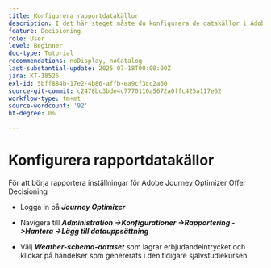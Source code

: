 ```yaml
---
title: Konfigurera rapportdatakällor
description: I det här steget måste du konfigurera de datakällor i Adobe Experience Platform som behövs för att kunna rapportera hur erbjudandet ser ut och klicka på interaktionen. Den datauppsättning som används för att hämta dessa händelser måste baseras på ett schema som innehåller fältgruppen Webbinformation som stöder rapportfunktioner.
feature: Decisioning
role: User
level: Beginner
doc-type: Tutorial
recommendations: noDisplay, noCatalog
last-substantial-update: 2025-07-18T00:00:00Z
jira: KT-18526
exl-id: 5bff884b-17e2-4b86-affb-ea9cf3cc2a60
source-git-commit: c2478bc3bde4c7770110a5672a0ffc425a117e62
workflow-type: tm+mt
source-wordcount: '92'
ht-degree: 0%

---
```


# Konfigurera rapportdatakällor

För att börja rapportera inställningar för Adobe Journey Optimizer Offer Decisioning

- Logga in på _&#x200B;**Journey Optimizer**&#x200B;_

- Navigera till _&#x200B;**Administration ->Konfigurationer ->Rapportering ->Hantera ->Lägg till datauppsättning**&#x200B;_
- Välj _&#x200B;**Weather-schema-dataset**&#x200B;_ som lagrar erbjudandeintrycket och klickar på händelser som genererats i den tidigare självstudiekursen.

